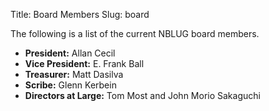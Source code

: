 Title: Board Members
Slug: board

The following is a list of the current NBLUG board members.

* **President:** Allan Cecil
* **Vice President:** E. Frank Ball
* **Treasurer:** Matt Dasilva
* **Scribe:** Glenn Kerbein
* **Directors at Large:** Tom Most and John Morio Sakaguchi
